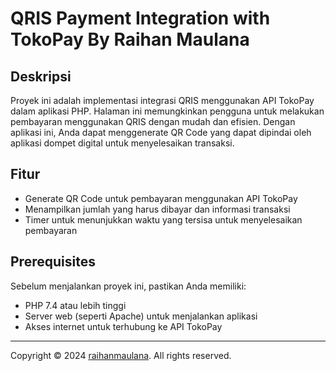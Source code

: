 # QRIS Payment Integration with TokoPay By Raihan Maulana

## Deskripsi

Proyek ini adalah implementasi integrasi QRIS menggunakan API TokoPay dalam aplikasi PHP. Halaman ini memungkinkan pengguna untuk melakukan pembayaran menggunakan QRIS dengan mudah dan efisien. Dengan aplikasi ini, Anda dapat menggenerate QR Code yang dapat dipindai oleh aplikasi dompet digital untuk menyelesaikan transaksi.

## Fitur

- Generate QR Code untuk pembayaran menggunakan API TokoPay
- Menampilkan jumlah yang harus dibayar dan informasi transaksi
- Timer untuk menunjukkan waktu yang tersisa untuk menyelesaikan pembayaran

## Prerequisites

Sebelum menjalankan proyek ini, pastikan Anda memiliki:

- PHP 7.4 atau lebih tinggi
- Server web (seperti Apache) untuk menjalankan aplikasi
- Akses internet untuk terhubung ke API TokoPay

---

Copyright © 2024 [raihanmaulana](https://github.com/raihanmaulana). All rights reserved.
